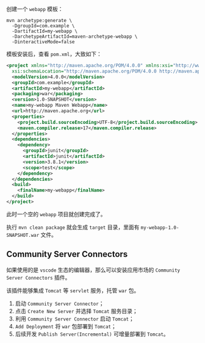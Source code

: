 创建一个 `webapp` 模板：

```shell
mvn archetype:generate \
  -DgroupId=com.example \
  -DartifactId=my-webapp \
  -DarchetypeArtifactId=maven-archetype-webapp \
  -DinteractiveMode=false
```

模板安装后，查看 `pom.xml`，大致如下：

```xml
<project xmlns="http://maven.apache.org/POM/4.0.0" xmlns:xsi="http://www.w3.org/2001/XMLSchema-instance"
  xsi:schemaLocation="http://maven.apache.org/POM/4.0.0 http://maven.apache.org/maven-v4_0_0.xsd">
  <modelVersion>4.0.0</modelVersion>
  <groupId>com.example</groupId>
  <artifactId>my-webapp</artifactId>
  <packaging>war</packaging>
  <version>1.0-SNAPSHOT</version>
  <name>my-webapp Maven Webapp</name>
  <url>http://maven.apache.org</url>
  <properties>
    <project.build.sourceEncoding>UTF-8</project.build.sourceEncoding>
    <maven.compiler.release>17</maven.compiler.release>
  </properties>
  <dependencies>
    <dependency>
      <groupId>junit</groupId>
      <artifactId>junit</artifactId>
      <version>3.8.1</version>
      <scope>test</scope>
    </dependency>
  </dependencies>
  <build>
    <finalName>my-webapp</finalName>
  </build>
</project>
```

此时一个空的 `webapp` 项目就创建完成了。

执行 `mvn clean package` 就会生成 `target` 目录，里面有 `my-webapp-1.0-SNAPSHOT.war` 文件。

## Community Server Connectors

如果使用的是 `vscode` 生态的编辑器，那么可以安装应用市场的 `Community Server Connectors` 插件。

该插件能够集成 `Tomcat` 等 `servlet` 服务，托管 `war` 包。

1. 启动 `Community Server Connector`；
2. 点击 `Create New Server` 并选择 `Tomcat` 服务目录；
3. 利用 `Community Server Connector` 启动 `Tomcat`；
4. `Add Deployment` 将 `war` 包部署到 `Tomcat`；
5. 后续开发 `Publish Server(Incremental)` 可增量部署到 `Tomcat`。
